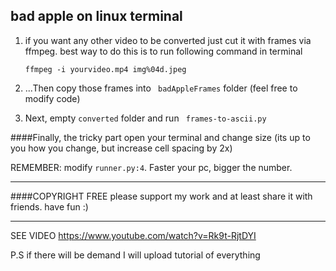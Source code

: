 bad apple on linux terminal
----------------------------------

1) if you want any other video to be converted just cut it with frames via ffmpeg.
best way to do this is to run following command in terminal

    `ffmpeg -i yourvideo.mp4 img%04d.jpeg`

2) ...Then copy those frames into ``` badAppleFrames``` folder (feel free to modify code)

3) Next, empty ```converted``` folder and run ``` frames-to-ascii.py``` 

####Finally, the tricky part
open your terminal and change size  (its up to you how you change, but increase cell spacing by 2x)

REMEMBER: modify  `runner.py:4`. Faster your pc, bigger the number.

--------------------------------------
####COPYRIGHT FREE
please support my work and at least share it with friends.
have fun :)

------------------------------------
SEE VIDEO https://www.youtube.com/watch?v=Rk9t-RjtDYI

P.S if there will be demand I will upload tutorial of everything